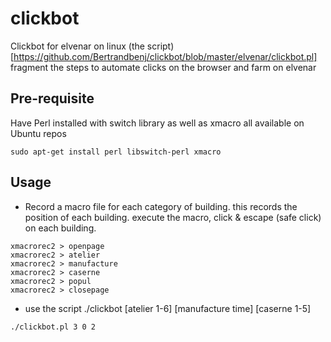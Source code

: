# clickbot
Clickbot for elvenar on linux 
(the script)[https://github.com/Bertrandbenj/clickbot/blob/master/elvenar/clickbot.pl] fragment the steps to automate clicks on the browser and farm on elvenar


## Pre-requisite
Have Perl installed with switch library as well as xmacro
all available on Ubuntu repos
```
sudo apt-get install perl libswitch-perl xmacro
```

## Usage 
- Record a macro file for each category of building. this records the position of each building. execute the macro, click & escape (safe click) on each building.
```
xmacrorec2 > openpage 
xmacrorec2 > atelier 
xmacrorec2 > manufacture 
xmacrorec2 > caserne 
xmacrorec2 > popul
xmacrorec2 > closepage 
``` 

- use the script ./clickbot [atelier 1-6] [manufacture time] [caserne 1-5]
```
./clickbot.pl 3 0 2
```


